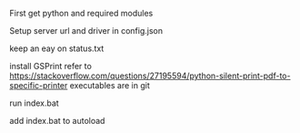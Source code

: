 First get python and required modules

Setup server url and driver in config.json

keep an eay on status.txt

install GSPrint refer to https://stackoverflow.com/questions/27195594/python-silent-print-pdf-to-specific-printer
executables are in git


run index.bat

add index.bat to autoload